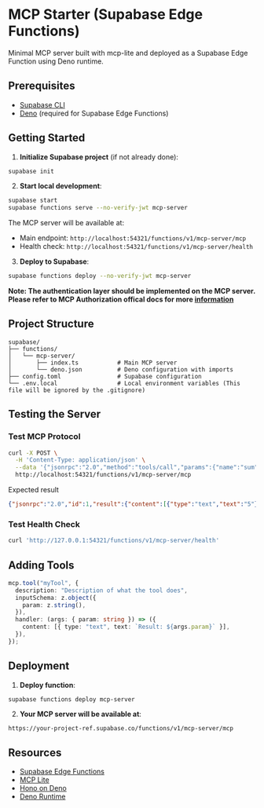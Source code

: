 # MCP Starter (Supabase Edge Functions)

Minimal MCP server built with mcp-lite and deployed as a Supabase Edge Function using Deno runtime.

## Prerequisites

- [Supabase CLI](https://supabase.com/docs/guides/cli/getting-started)
- [Deno](https://deno.land/) (required for Supabase Edge Functions)

## Getting Started

1. **Initialize Supabase project** (if not already done):
```bash
supabase init
```

2. **Start local development**:
```bash
supabase start
supabase functions serve --no-verify-jwt mcp-server
```

The MCP server will be available at:
- Main endpoint: `http://localhost:54321/functions/v1/mcp-server/mcp`
- Health check: `http://localhost:54321/functions/v1/mcp-server/health`

3. **Deploy to Supabase**:
```bash
supabase functions deploy --no-verify-jwt mcp-server
```

**Note: The authentication layer should be implemented on the MCP server. Please refer to MCP Authorization offical docs for more [information](https://modelcontextprotocol.io/specification/draft/basic/authorization)** 

## Project Structure

```
supabase/
├── functions/
│   └── mcp-server/
│       ├── index.ts           # Main MCP server
│       └── deno.json          # Deno configuration with imports
├── config.toml                # Supabase configuration
└── .env.local                 # Local environment variables (This file will be ignored by the .gitignore)
```

## Testing the Server

### Test MCP Protocol
```bash
curl -X POST \
  -H 'Content-Type: application/json' \
  --data '{"jsonrpc":"2.0","method":"tools/call","params":{"name":"sum","arguments": {"a":2,"b":3}},"id":1}' \
  http://localhost:54321/functions/v1/mcp-server/mcp
```

Expected result

```json
{"jsonrpc":"2.0","id":1,"result":{"content":[{"type":"text","text":"5"}]}}
```

### Test Health Check
```bash
curl 'http://127.0.0.1:54321/functions/v1/mcp-server/health'
```

## Adding Tools

```typescript
mcp.tool("myTool", {
  description: "Description of what the tool does",
  inputSchema: z.object({
    param: z.string(),
  }),
  handler: (args: { param: string }) => ({
    content: [{ type: "text", text: `Result: ${args.param}` }],
  }),
});
```

## Deployment

1. **Deploy function**:
```bash
supabase functions deploy mcp-server
```

2. **Your MCP server will be available at**:
```
https://your-project-ref.supabase.co/functions/v1/mcp-server/mcp
```

## Resources

- [Supabase Edge Functions](https://supabase.com/docs/guides/functions)
- [MCP Lite](https://github.com/fiberplane/mcp-lite)
- [Hono on Deno](https://hono.dev/getting-started/deno)
- [Deno Runtime](https://deno.land/)
